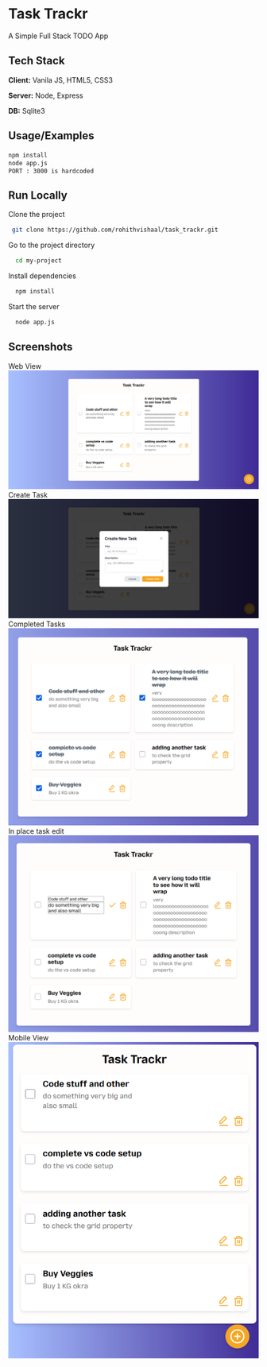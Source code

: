 
# Task Trackr

A Simple Full Stack TODO App


## Tech Stack

**Client:** Vanila JS, HTML5, CSS3

**Server:** Node, Express
  
**DB:** Sqlite3


## Usage/Examples

```shell
npm install
node app.js
PORT : 3000 is hardcoded
```


## Run Locally

Clone the project

```bash
 git clone https://github.com/rohithvishaal/task_trackr.git
```

Go to the project directory

```bash
  cd my-project
```

Install dependencies

```bash
  npm install
```

Start the server

```bash
  node app.js
```


## Screenshots
Web View
![alt text](<screenshots/ss  (3).png>)  
Create Task
![alt text](<screenshots/ss  (4).png>)
Completed Tasks
![alt text](<screenshots/ss  (2).png>)  
In place task edit
![alt text](<screenshots/ss  (1).png>)  
Mobile View
![alt text](<screenshots/ss  (5).png>)  

